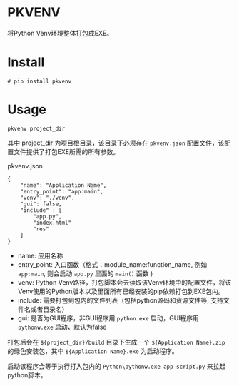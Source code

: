 # PKVENV

将Python Venv环境整体打包成EXE。

# Install

```
# pip install pkvenv
```

# Usage


```
pkvenv project_dir
```

其中 project_dir 为项目根目录，该目录下必须存在 `pkvenv.json` 配置文件，该配置文件提供了打包EXE所需的所有参数。

pkvenv.json

```
{
    "name": "Application Name",
    "entry_point": "app:main",
    "venv": "./venv",
    "gui": false,
    "include" : [
        "app.py",
        "index.html"
        "res"
    ]
}

```

* name: 应用名称
* entry_point: 入口函数（格式：module_name:function_name, 例如 `app:main`, 则会启动 `app.py` 里面的 `main()` 函数 ) 
* venv: Python Venv路径，打包脚本会去读取该Venv环境中的配置文件，将该Venv使用的Python版本以及里面所有已经安装的pip依赖打包到EXE包内。
* include: 需要打包到包内的文件列表（包括python源码和资源文件等, 支持文件名或者目录名）
* gui: 是否为GUI程序，非GUI程序用 `python.exe` 启动，GUI程序用 `pythonw.exe` 启动，默认为false

打包后会在 `${project_dir}/build` 目录下生成一个 `${Application Name}.zip` 的绿色安装包，其中 `${Application Name}.exe` 为启动程序。

启动该程序会等于执行打入包内的 `Python\pythonw.exe app-script.py` 来拉起python脚本。
